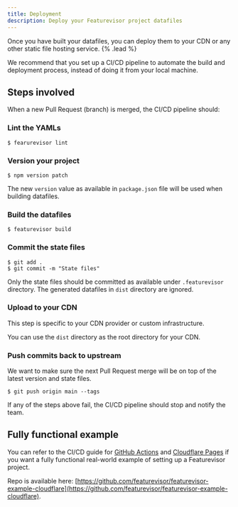```yaml
---
title: Deployment
description: Deploy your Featurevisor project datafiles
---
```


Once you have built your datafiles, you can deploy them to your CDN or any other static file hosting service. {% .lead %}

We recommend that you set up a CI/CD pipeline to automate the build and deployment process, instead of doing it from your local machine.

## Steps involved

When a new Pull Request (branch) is merged, the CI/CD pipeline should:

### Lint the YAMLs

```
$ fearurevisor lint
```

### Version your project

```
$ npm version patch
```

The new `version` value as available in `package.json` file will be used when building datafiles.

### Build the datafiles

```
$ featurevisor build
```

### Commit the state files

```
$ git add .
$ git commit -m "State files"
```

Only the state files should be committed as available under `.featurevisor` directory. The generated datafiles in `dist` directory are ignored.

### Upload to your CDN

This step is specific to your CDN provider or custom infrastructure.

You can use the `dist` directory as the root directory for your CDN.

### Push commits back to upstream

We want to make sure the next Pull Request merge will be on top of the latest version and state files.

```
$ git push origin main --tags
```

If any of the steps above fail, the CI/CD pipeline should stop and notify the team.

## Fully functional example

You can refer to the CI/CD guide for [GitHub Actions](/docs/integrations/github-actions) and [Cloudflare Pages](/docs/integrations/cloudflare-pages) if you want a fully functional real-world example of setting up a Featurevisor project.

Repo is available here: [https://github.com/featurevisor/featurevisor-example-cloudflare](https://github.com/featurevisor/featurevisor-example-cloudflare).
